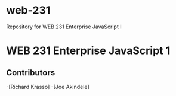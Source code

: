 # web-231
Repository for WEB 231 Enterprise JavaScript I
# WEB 231 Enterprise JavaScript 1

## Contributors

-[Richard Krasso]
-[Joe Akindele]
